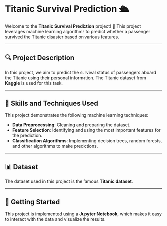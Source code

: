 # Titanic Survival Prediction 🛳️

Welcome to the **Titanic Survival Prediction** project! 🎉 This project leverages machine learning algorithms to predict whether a passenger survived the Titanic disaster based on various features.

---

## 🔍 **Project Description**

In this project, we aim to predict the survival status of passengers aboard the Titanic using their personal information. The Titanic dataset from **Kaggle** is used for this task. 

---

## 🧠 **Skills and Techniques Used**

This project demonstrates the following machine learning techniques:

- **Data Preprocessing**: Cleaning and preparing the dataset.
- **Feature Selection**: Identifying and using the most important features for the prediction.
- **Classification Algorithms**: Implementing decision trees, random forests, and other algorithms to make predictions.

---

## 📊 **Dataset**

The dataset used in this project is the famous **Titanic dataset**.

---

## 🚀 **Getting Started**

This project is implemented using a **Jupyter Notebook**, which makes it easy to interact with the data and visualize the results.
